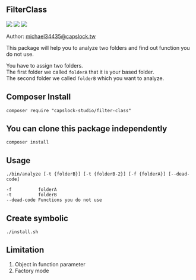 FilterClass
--

![](https://travis-ci.org/CapsLock-Studio/FilterClass.svg)
![](http://php7ready.timesplinter.ch/Codeception/Codeception/badge.svg)
![](https://img.shields.io/badge/license-MIT-blue.svg)


Author: michael34435@capslock.tw

This package will help you to analyze two folders and find out function you do not use.

You have to assign two folders.  
The first folder we called `folderA` that it is your based folder.  
The second folder we called `folderB` which you want to analyze.  

## Composer Install
    composer require "capslock-studio/filter-class"

## You can clone this package independently
    composer install

## Usage
```
./bin/analyze [-t {folderB}] [-t {folderB-2}] [-f {folderA}] [--dead-code]

-f          folderA
-t          folderB
--dead-code Functions you do not use
```

## Create symbolic
    ./install.sh

## Limitation
1. Object in function parameter  
2. Factory mode
